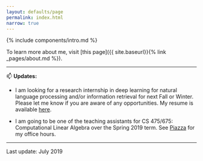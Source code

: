 ```yaml
---
layout: defaults/page
permalink: index.html
narrow: true
---
```


{% include components/intro.md %}

To learn more about me, visit [this page]({{ site.baseurl}}{% link _pages/about.md %}).

<hr />

:mailbox: __Updates:__

* I am looking for a research internship in deep learning for natural language processing and/or information retrieval for next Fall or Winter. Please let me know if you are aware of any opportunities. My resume is available [here](http://zeynepakkalyoncu.me/docs/zeynep_akkalyoncu_resume.pdf).

* I am going to be one of the teaching assistants for CS 475/675: Computational Linear Algebra over the Spring 2019 term. See [Piazza](https://piazza.com/uwaterloo.ca/spring2019/cs475675) for my office hours.

<hr />

Last update: July 2019
